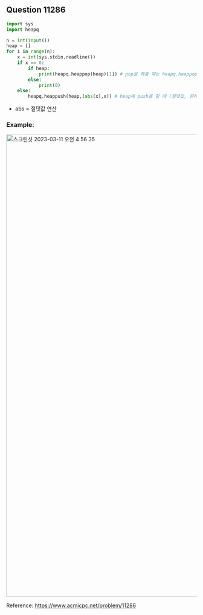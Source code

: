 ## Question 11286


```python 3
import sys
import heapq

n = int(input())
heap = []
for i in range(n):
    x = int(sys.stdin.readline())
    if x == 0:
        if heap:
            print(heapq.heappop(heap)[1]) # pop을 해줄 때는 heapq.heappop(heap)[1]로 해서 뒤에 있는 원래 값을 출력
        else:
            print(0)
    else:
        heapq.heappush(heap,(abs(x),x)) # heap에 push를 할 때 (절댓값, 원래값)을 같이 넣어줘서 만약 절댓값이 같으면 원래 값이 음수인 것이 먼저 출력

```
* abs = 절댓값 연산

### Example:
<img width="1226" alt="스크린샷 2023-03-11 오전 4 56 35" src="https://user-images.githubusercontent.com/107760647/224415310-1d245279-451f-42e0-b1fc-2b705d39abb8.png">


Reference:
https://www.acmicpc.net/problem/11286
